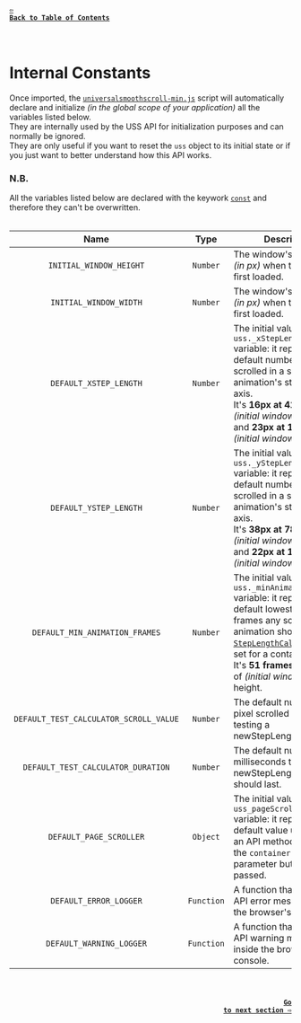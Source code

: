 #### <a href = "https://github.com/CristianDavideConte/universalSmoothScroll#table-of-contents"><code>&#8678; Back to Table of Contents</code></a>
<br/>

# Internal Constants
Once imported, the [`universalsmoothscroll-min.js`](./Download.md) script will automatically declare and initialize _(in the global scope of your application)_ all the variables listed below. <br/>
They are internally used by the USS API for initialization purposes and can normally be ignored. <br/>
They are only useful if you want to reset the `uss` object to its initial state or if you just want to better understand how this API works. <br/>

### N.B.
All the variables listed below are declared with the keywork [`const`](https://developer.mozilla.org/en-US/docs/Web/JavaScript/Reference/Statements/const) and therefore they can't be overwritten.
<br/>
<br/>

Name | Type | Description
:--: | :--: | -----------
`INITIAL_WINDOW_HEIGHT` | `Number` |The window's inner height _(in px)_ when the page is first loaded.
`INITIAL_WINDOW_WIDTH` | `Number` | The window's inner width _(in px)_ when the page is first loaded.
`DEFAULT_XSTEP_LENGTH` | `Number` | The initial value of the `uss._xStepLength` variable: it represents the default number of pixels scrolled in a single scroll-animation's step on the x-axis. <br/> It's **16px at 412px** of _(initial window's)_ width and **23px at 1920px** of _(initial window's)_ width.
`DEFAULT_YSTEP_LENGTH` | `Number` | The initial value of the `uss._yStepLength` variable: it represents the default number of pixels scrolled in a single scroll-animation's step on the y-axis. <br/> It's **38px at 789px** of _(initial window's)_ height and **22px at 1920px** of _(initial window's)_ height.
`DEFAULT_MIN_ANIMATION_FRAMES` | `Number` | The initial value of the `uss._minAnimationFrame` variable: it represent the default lowest number of frames any scroll-animation should last if no [`StepLengthCalculator`](./FAQ.md#q-what-is-a-steplengthcalculator-) is set for a container. <br/> It's **51 frames at 929px** of _(initial window's)_ height.
`DEFAULT_TEST_CALCULATOR_SCROLL_VALUE` | `Number` | The default number of pixel scrolled when testing a newStepLengthCalculator.
`DEFAULT_TEST_CALCULATOR_DURATION` | `Number` | The default number of milliseconds the test of a newStepLengthCalculator should last.
`DEFAULT_PAGE_SCROLLER` | `Object` | The initial value of the `uss_pageScroller` variable: it represent the default value used when an API method requires the `container` input parameter but nothing is passed.
`DEFAULT_ERROR_LOGGER` | `Function` | A function that logs the API error messages inside the browser's console.
`DEFAULT_WARNING_LOGGER` | `Function` | A function that logs the API warning messages inside the browser's console.

<br/>

#### <p align="right"><a href = "./VariablesAbout.md"><code>Go to next section &#8680;</code></a></p>
